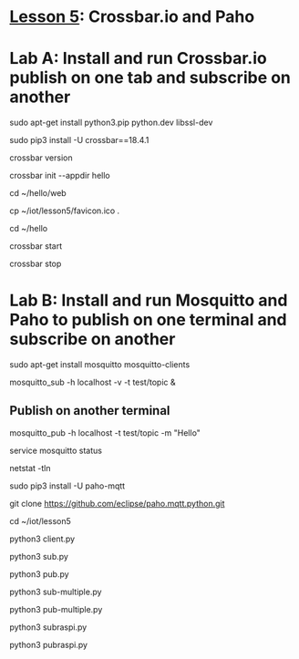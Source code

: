 # <a href="https://goo.gl/shPybk">Lesson 5</a>: Crossbar.io and Paho

# Lab A: Install and run Crossbar.io publish on one tab and subscribe on another

sudo apt-get install python3.pip python.dev libssl-dev

sudo pip3 install -U crossbar==18.4.1

crossbar version

crossbar init --appdir hello

cd ~/hello/web

cp ~/iot/lesson5/favicon.ico .

cd ~/hello

crossbar start

crossbar stop

# Lab B: Install and run Mosquitto and Paho to publish on one terminal and subscribe on another

sudo apt-get install mosquitto mosquitto-clients

mosquitto_sub -h localhost -v -t test/topic &

## Publish on another terminal

mosquitto_pub -h localhost -t test/topic -m "Hello"

service mosquitto status

netstat -tln

sudo pip3 install -U paho-mqtt

git clone https://github.com/eclipse/paho.mqtt.python.git

cd ~/iot/lesson5

python3 client.py

python3 sub.py

python3 pub.py

python3 sub-multiple.py

python3 pub-multiple.py

python3 subraspi.py

python3 pubraspi.py
